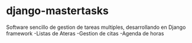 # django-mastertasks
Software sencillo de gestion de tareas multiples, desarrollando en Django framework
-Listas de Ateras
-Gestion de citas
-Agenda de horas
